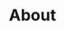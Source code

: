 ---
title : "About"
layout: "about"
description: "Technologies is about advancement, and innovation is to come out with something original and unique, and MHR is combining this tow terms together, to make high quality and affordable helmet for all motorcycle riders."
image : "images/helmet/b1.png"


#################### Banner #####################
banner:
  enable: true
  slide:
    - title : 'You can make a difference!'
      desc1 : 'To raise <b>Hope</b> and  <b>support</b>'
      desc2 : 'in practical ways in Rohingya lives '
      image : 'images/about/slide1.png'
    - title : 'asdasnce!'
      desc1 : 'tasfd support'
      desc2 : 'in prasfngya lives'
      image : 'images/about/slide2.png'
    - title : 'yo csdfiference!'
      desc1 : 'tosdfd support'
      desc2 : 'in pratisf rohingya lives'
      image : 'images/about/slide3.png'

########### Gallery ##########
gallery:
  enable : true
  title : "LIGHT WEIGHT."
  content : "Weighting under 1.4 Kilograms, MHR helmets is comfortable for long rides and road trips. The lightweight materials leaves little to no stress on the neck of the rider."
  image : "images/helmet/b2.png"
  images:
  - "images/gallery/gallery-01.png"
  - "images/gallery/gallery-02.png"
  - "images/gallery/gallery-03.png"


########### funfacts ##########
funfacts:
  enable : true
  title : "AERO DYNAMIC."
  content : "The aerodynamic design of our helmets helps in dealing with turbulence which minimize noises on the road. And with multiple intake and exhaust channels to provide airflow to reduce the drag pressure for a comfortable trip."
  image : "images/helmet/b3.png"
    
########### Career ############
career:
  enable : true
  title : "DURABLE."
  content : "Any good helmet should be able to withstand wear, pressure and damage. MHR's helmet will protect you from the environment you’re riding in, whether it be inclement weather or debris and bugs hitting your visor."
  image : "images/helmet/b4.png"

---